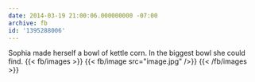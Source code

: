 ```yaml
---
date: 2014-03-19 21:00:06.000000000 -07:00
archive: fb
id: '1395288006'
---
```


Sophia made herself a bowl of kettle corn. In the biggest bowl she could find.
{{< fb/images >}}
{{< fb/image src="image.jpg" />}}
{{< /fb/images >}}
